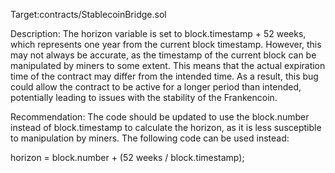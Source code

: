Target:contracts/StablecoinBridge.sol

Description:
The horizon variable is set to block.timestamp + 52 weeks, which represents one year from the current block timestamp. However, this may not always be accurate, as the timestamp of the current block can be manipulated by miners to some extent. This means that the actual expiration time of the contract may differ from the intended time. As a result, this bug could allow the contract to be active for a longer period than intended, potentially leading to issues with the stability of the Frankencoin.

Recommendation:
The code should be updated to use the block.number instead of block.timestamp to calculate the horizon, as it is less susceptible to manipulation by miners. The following code can be used instead:

horizon = block.number + (52 weeks / block.timestamp);




